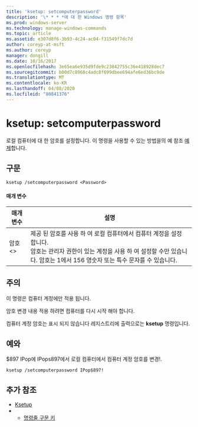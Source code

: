 ```yaml
---
title: 'ksetup: setcomputerpassword'
description: '\* * * *에 대 한 Windows 명령 항목'
ms.prod: windows-server
ms.technology: manage-windows-commands
ms.topic: article
ms.assetid: e307d8f6-3b93-4c24-ac04-f31549f7dc7d
author: coreyp-at-msft
ms.author: coreyp
manager: dongill
ms.date: 10/16/2017
ms.openlocfilehash: 3e65ea6e935d9fde9c23842755c36e418928dec7
ms.sourcegitcommit: b00d7c8968c4adc8f699dbee694afe6ed36bc9de
ms.translationtype: MT
ms.contentlocale: ko-KR
ms.lasthandoff: 04/08/2020
ms.locfileid: "80841376"
---
```

# <a name="ksetupsetcomputerpassword"></a>ksetup: setcomputerpassword



로컬 컴퓨터에 대 한 암호를 설정합니다. 이 명령을 사용할 수 있는 방법을의 예 참조 [예제](#BKMK_Examples)합니다.

## <a name="syntax"></a>구문

```
ksetup /setcomputerpassword <Password>
```

#### <a name="parameters"></a>매개 변수

|매개 변수|설명|
|---------|-----------|
|암호 \<>|제공 된 암호를 사용 하 여 로컬 컴퓨터에서 컴퓨터 계정을 설정 합니다.</br>암호는 관리자 권한이 있는 계정을 사용 하 여 설정할 수만 있습니다. 암호는 1에서 156 영숫자 또는 특수 문자를 수 있습니다.|

## <a name="remarks"></a>주의

이 명령은 컴퓨터 계정에만 적용 됩니다.

암호 변경 내용 적용 하려면 컴퓨터를 다시 시작 해야 합니다.

컴퓨터 계정 암호는 표시 되지 않습니다 레지스트리에 출력으로는 **ksetup** 명령입니다.

## <a name="examples"></a><a name=BKMK_Examples></a>예와

$897 IPop에 IPops897에서 로컬 컴퓨터에서 컴퓨터 계정 암호를 변경!.
```
ksetup /setcomputerpassword IPop$897!
```

## <a name="additional-references"></a>추가 참조

-   [Ksetup](ksetup.md)
-   - [명령줄 구문 키](command-line-syntax-key.md)